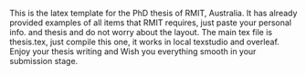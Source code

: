 This is the latex template for the PhD thesis of RMIT, Australia. It has already provided examples of all items that RMIT requires, just paste your personal info.
and thesis and do not worry about the layout. The main tex file is thesis.tex, just compile this one, it works in local texstudio and overleaf. Enjoy your thesis writing and Wish you everything smooth in your submission stage.

